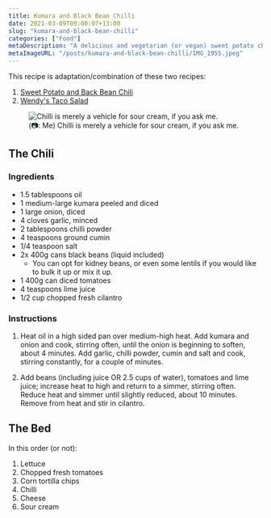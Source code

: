 ```yaml
---
title: Kumara and Black Bean Chilli
date: 2021-03-09T09:00:07+13:00
slug: "kumara-and-black-bean-chilli"
categories: ["Food"]
metaDescription: "A delicious and vegetarian (or vegan) sweet potato chilli on a bed of lettuce and tortilla chips."
metaImageURL: "/posts/kumara-and-black-bean-chilli/IMG_1955.jpeg"
---
```


This recipe is adaptation/combination of these two recipes:

1. [Sweet Potato and Back Bean Chili](https://www.eatingwell.com/recipe/250222/sweet-potato-black-bean-chili/)
2. [Wendy\'s Taco Salad](https://anaffairfromtheheart.com/copy-cat-wendys-original-taco-salad/)

<figure>
 <img src="/posts/kumara-and-black-bean-chilli/IMG_1955.jpeg" alt="Chilli is merely a vehicle for sour cream, if you ask me."/>
 <figcaption>(📷: Me) Chilli is merely a vehicle for sour cream, if you ask me.</figcaption>
</figure>

## The Chili

### Ingredients
- 1.5 tablespoons oil
- 1 medium-large kumara peeled and diced
- 1 large onion, diced
- 4 cloves garlic, minced
- 2 tablespoons chilli powder
- 4 teaspoons ground cumin
- 1/4 teaspoon salt
- 2x 400g cans black beans (liquid included)
    + You can opt for kidney beans, or even some lentils if you would like to bulk it up or mix it up.
- 1 400g can diced tomatoes
- 4 teaspoons lime juice
- 1/2 cup chopped fresh cilantro

### Instructions

1. Heat oil in a high sided pan over medium-high heat. Add kumara and onion and cook, stirring often, until the onion is beginning to soften, about 4 minutes. Add garlic, chilli powder, cumin and salt and cook, stirring constantly, for a couple of minutes.

2. Add beans (including juice OR 2.5 cups of water), tomatoes and lime juice; increase heat to high and return to a simmer, stirring often. Reduce heat and simmer until slightly reduced, about 10 minutes. Remove from heat and stir in cilantro.

## The Bed

In this order (or not):

1. Lettuce
2. Chopped fresh tomatoes
3. Corn tortilla chips
4. Chilli
5. Cheese
6. Sour cream
